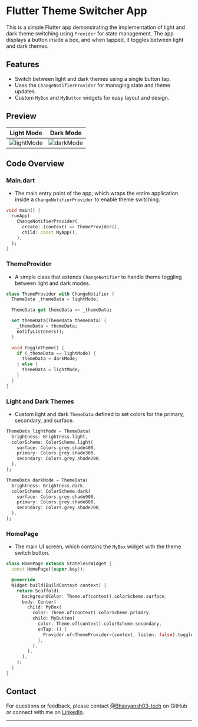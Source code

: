 # Flutter Theme Switcher App

This is a simple Flutter app demonstrating the implementation of light and dark theme switching using `Provider` for state management. The app displays a button inside a box, and when tapped, it toggles between light and dark themes.

## Features
- Switch between light and dark themes using a single button tap.
- Uses the `ChangeNotifierProvider` for managing state and theme updates.
- Custom `MyBox` and `MyButton` widgets for easy layout and design.

## Preview
| Light Mode | Dark Mode |
| ------------------- | ------------------- | 
| ![lightMode](https://github.com/user-attachments/assets/1b0cf13c-bf4b-427d-b340-2b8474725079) | ![darkMode](https://github.com/user-attachments/assets/1604062e-6312-4f00-ae92-de718b79c37e) |

## Code Overview

### Main.dart
- The main entry point of the app, which wraps the entire application inside a `ChangeNotifierProvider` to enable theme switching.
```dart
void main() {
  runApp(
    ChangeNotifierProvider(
      create: (context) => ThemeProvider(),
      child: const MyApp(),
    ),
  );
}
```

### ThemeProvider
- A simple class that extends `ChangeNotifier` to handle theme toggling between light and dark modes.
```dart
class ThemeProvider with ChangeNotifier {
  ThemeData _themeData = lightMode;

  ThemeData get themeData => _themeData;

  set themeData(ThemeData themeData) {
    _themeData = themeData;
    notifyListeners();
  }

  void toggleTheme() {
    if (_themeData == lightMode) {
      themeData = darkMode;
    } else {
      themeData = lightMode;
    }
  }
}
```

### Light and Dark Themes
- Custom light and dark `ThemeData` defined to set colors for the primary, secondary, and surface.
```dart
ThemeData lightMode = ThemeData(
  brightness: Brightness.light,
  colorScheme: ColorScheme.light(
    surface: Colors.grey.shade400,
    primary: Colors.grey.shade300,
    secondary: Colors.grey.shade200,
  ),
);

ThemeData darkMode = ThemeData(
  brightness: Brightness.dark,
  colorScheme: ColorScheme.dark(
    surface: Colors.grey.shade900,
    primary: Colors.grey.shade800,
    secondary: Colors.grey.shade700,
  ),
);
```

### HomePage
- The main UI screen, which contains the `MyBox` widget with the theme switch button.
```dart
class HomePage extends StatelessWidget {
  const HomePage({super.key});

  @override
  Widget build(BuildContext context) {
    return Scaffold(
      backgroundColor: Theme.of(context).colorScheme.surface,
      body: Center(
        child: MyBox(
          color: Theme.of(context).colorScheme.primary,
          child: MyButton(
            color: Theme.of(context).colorScheme.secondary,
            onTap: () {
              Provider.of<ThemeProvider>(context, listen: false).toggleTheme();
            },
          ),
        ),
      ),
    );
  }
}
```

## Contact

For questions or feedback, please contact [@Bhavyansh03-tech](https://github.com/Bhavyansh03-tech) on GitHub or connect with me on [LinkedIn](https://www.linkedin.com/in/bhavyansh03/).

---
